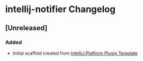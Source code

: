 <!-- Keep a Changelog guide -> https://keepachangelog.com -->

# intellij-notifier Changelog

## [Unreleased]
### Added
- Initial scaffold created from [IntelliJ Platform Plugin Template](https://github.com/JetBrains/intellij-platform-plugin-template)
